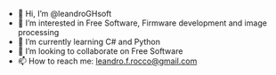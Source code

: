 - 👋 Hi, I’m @leandroGHsoft
- 👀 I’m interested in Free Software, Firmware development and image processing
- 🌱 I’m currently learning C# and Python
- 💞️ I’m looking to collaborate on Free Software
- 📫 How to reach me: leandro.f.rocco@gmail.com

<!---
leandroGHsoft/leandroGHsoft is a ✨ special ✨ repository because its `README.md` (this file) appears on your GitHub profile.
You can click the Preview link to take a look at your changes.
--->
